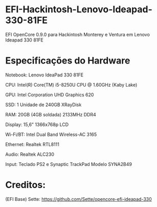 # EFI-Hackintosh-Lenovo-Ideapad-330-81FE

EFI OpenCore 0.9.0 para Hackintosh Monterey e Ventura em Lenovo Ideapad 330 81FE

# Especificações do Hardware

Notebook: Lenovo IdeaPad 330 81FE

CPU: Intel(R) Core(TM) i5-8250U CPU @ 1.60GHz (Kaby Lake)

GPU: Intel Corporation UHD Graphics 620

SSD: 1 Unidade de 240GB XRayDisk

RAM: 20GB (4GB soldada) 2133MHz DDR4

Display: 15,6" 1366x768p LCD

Wi-Fi/BT: Intel Dual Band Wireless-AC 3165

Ethernet: Realtek RTL8111

Audio: Realtek ALC230

Input: Teclado PS2 e Synaptic TrackPad Modelo SYNA2B49

# Creditos:
(EFI Base) Sette:
https://github.com/Sette/opencore-efi-ideapad-330
